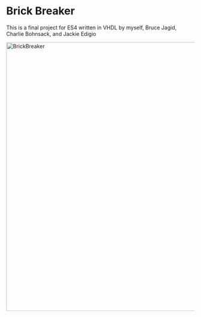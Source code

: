 # Brick Breaker

This is a final project for ES4 written in VHDL by myself, Bruce Jagid, Charlie Bohnsack, and Jackie Edigio
 
 </hr>
 <img src="./BrickBreaker.gif" alt="BrickBreaker" height = "720">
 
